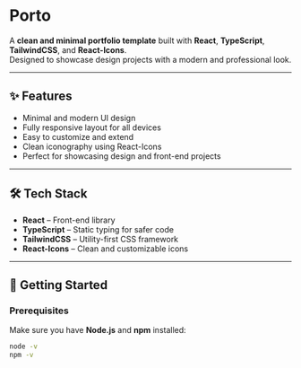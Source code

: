 # Porto

A **clean and minimal portfolio template** built with **React**, **TypeScript**, **TailwindCSS**, and **React-Icons**.  
Designed to showcase design projects with a modern and professional look.

---

## ✨ Features

- Minimal and modern UI design  
- Fully responsive layout for all devices  
- Easy to customize and extend  
- Clean iconography using React-Icons  
- Perfect for showcasing design and front-end projects  

---

## 🛠 Tech Stack

- **React** – Front-end library  
- **TypeScript** – Static typing for safer code  
- **TailwindCSS** – Utility-first CSS framework  
- **React-Icons** – Clean and customizable icons  

---

## 🚀 Getting Started

### Prerequisites

Make sure you have **Node.js** and **npm** installed:

```bash
node -v
npm -v
